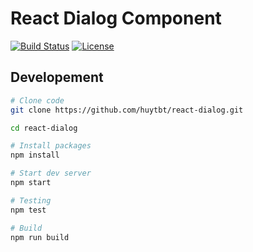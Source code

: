 # React Dialog Component

[![Build Status](https://travis-ci.org/huytbt/react-dialog.svg?branch=master)](https://travis-ci.org/huytbt/react-dialog)
[![License](https://img.shields.io/github/license/huytbt/react-dialog.svg)](https://github.com/huytbt/react-dialog/master/LICENSE)

## Developement

```bash
# Clone code
git clone https://github.com/huytbt/react-dialog.git

cd react-dialog

# Install packages
npm install

# Start dev server
npm start

# Testing
npm test

# Build
npm run build
```
